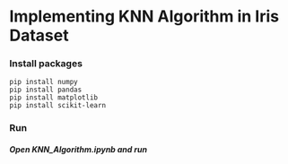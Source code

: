 # Implementing KNN Algorithm in Iris Dataset


### Install packages
```
pip install numpy
pip install pandas
pip install matplotlib
pip install scikit-learn
```

### Run
##### Open *KNN_Algorithm.ipynb* and run

